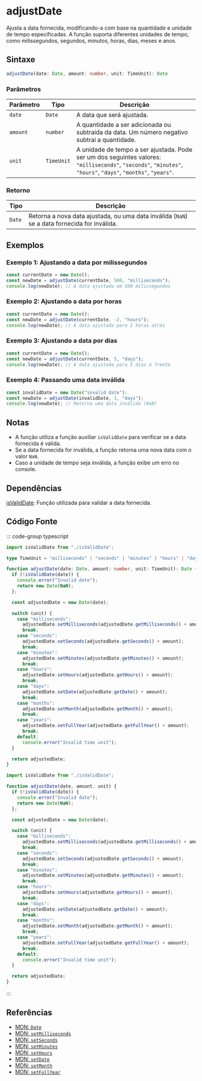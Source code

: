 # adjustDate  
Ajusta a data fornecida, modificando-a com base na quantidade e unidade de tempo especificadas. A função suporta diferentes unidades de tempo, como milissegundos, segundos, minutos, horas, dias, meses e anos.

## Sintaxe
```typescript
adjustDate(date: Date, amount: number, unit: TimeUnit): Date
```

### Parâmetros

| Parâmetro | Tipo        | Descrição                                |
|-----------|-------------|------------------------------------------|
| `date`    | `Date`      | A data que será ajustada.                |
| `amount`  | `number`    | A quantidade a ser adicionada ou subtraída da data. Um número negativo subtrai a quantidade. |
| `unit`    | `TimeUnit`  | A unidade de tempo a ser ajustada. Pode ser um dos seguintes valores: `"milliseconds"`, `"seconds"`, `"minutes"`, `"hours"`, `"days"`, `"months"`, `"years"`. |

### Retorno

| Tipo    | Descrição                                              |
|---------|--------------------------------------------------------|
| `Date`  | Retorna a nova data ajustada, ou uma data inválida (`NaN`) se a data fornecida for inválida. |

## Exemplos

### Exemplo 1: Ajustando a data por milissegundos
```typescript
const currentDate = new Date();
const newDate = adjustDate(currentDate, 500, "milliseconds");
console.log(newDate); // A data ajustada em 500 milissegundos
```

### Exemplo 2: Ajustando a data por horas
```typescript
const currentDate = new Date();
const newDate = adjustDate(currentDate, -2, "hours");
console.log(newDate); // A data ajustada para 2 horas atrás
```

### Exemplo 3: Ajustando a data por dias
```typescript
const currentDate = new Date();
const newDate = adjustDate(currentDate, 5, "days");
console.log(newDate); // A data ajustada para 5 dias à frente
```

### Exemplo 4: Passando uma data inválida
```typescript
const invalidDate = new Date("invalid date");
const newDate = adjustDate(invalidDate, 1, "days");
console.log(newDate); // Retorna uma data inválida (NaN)
```

## Notas
- A função utiliza a função auxiliar `isValidDate` para verificar se a data fornecida é válida.
- Se a data fornecida for inválida, a função retorna uma nova data com o valor `NaN`.
- Caso a unidade de tempo seja inválida, a função exibe um erro no console.

## Dependências
[isValidDate](./isValidDate.md): Função utilizada para validar a data fornecida.

## Código Fonte
::: code-group
typescript
```typescript
import isValidDate from "./isValidDate";

type TimeUnit = "milliseconds" | "seconds" | "minutes" | "hours" | "days" | "months" | "years";

function adjustDate(date: Date, amount: number, unit: TimeUnit): Date {
  if (!isValidDate(date)) {
    console.error("Invalid date");
    return new Date(NaN);
  };

  const adjustedDate = new Date(date);

  switch (unit) {
    case "milliseconds":
      adjustedDate.setMilliseconds(adjustedDate.getMilliseconds() + amount);
      break;
    case "seconds":
      adjustedDate.setSeconds(adjustedDate.getSeconds() + amount);
      break;
    case "minutes":
      adjustedDate.setMinutes(adjustedDate.getMinutes() + amount);
      break;
    case "hours":
      adjustedDate.setHours(adjustedDate.getHours() + amount);
      break;
    case "days":
      adjustedDate.setDate(adjustedDate.getDate() + amount);
      break;
    case "months":
      adjustedDate.setMonth(adjustedDate.getMonth() + amount);
      break;
    case "years":
      adjustedDate.setFullYear(adjustedDate.getFullYear() + amount);
      break;
    default:
      console.error("Invalid time unit");
  }

  return adjustedDate;
}
```

```javascript
import isValidDate from "./isValidDate";

function adjustDate(date, amount, unit) {
  if (!isValidDate(date)) {
    console.error("Invalid date");
    return new Date(NaN);
  };

  const adjustedDate = new Date(date);

  switch (unit) {
    case "milliseconds":
      adjustedDate.setMilliseconds(adjustedDate.getMilliseconds() + amount);
      break;
    case "seconds":
      adjustedDate.setSeconds(adjustedDate.getSeconds() + amount);
      break;
    case "minutes":
      adjustedDate.setMinutes(adjustedDate.getMinutes() + amount);
      break;
    case "hours":
      adjustedDate.setHours(adjustedDate.getHours() + amount);
      break;
    case "days":
      adjustedDate.setDate(adjustedDate.getDate() + amount);
      break;
    case "months":
      adjustedDate.setMonth(adjustedDate.getMonth() + amount);
      break;
    case "years":
      adjustedDate.setFullYear(adjustedDate.getFullYear() + amount);
      break;
    default:
      console.error("Invalid time unit");
  }

  return adjustedDate;
}
```
:::

## Referências
- [MDN: `Date`](https://developer.mozilla.org/en-US/docs/Web/JavaScript/Reference/Global_Objects/Date)
- [MDN: `setMilliseconds`](https://developer.mozilla.org/en-US/docs/Web/JavaScript/Reference/Global_Objects/Date/setMilliseconds)
- [MDN: `setSeconds`](https://developer.mozilla.org/en-US/docs/Web/JavaScript/Reference/Global_Objects/Date/setSeconds)
- [MDN: `setMinutes`](https://developer.mozilla.org/en-US/docs/Web/JavaScript/Reference/Global_Objects/Date/setMinutes)
- [MDN: `setHours`](https://developer.mozilla.org/en-US/docs/Web/JavaScript/Reference/Global_Objects/Date/setHours)
- [MDN: `setDate`](https://developer.mozilla.org/en-US/docs/Web/JavaScript/Reference/Global_Objects/Date/setDate)
- [MDN: `setMonth`](https://developer.mozilla.org/en-US/docs/Web/JavaScript/Reference/Global_Objects/Date/setMonth)
- [MDN: `setFullYear`](https://developer.mozilla.org/en-US/docs/Web/JavaScript/Reference/Global_Objects/Date/setFullYear)
